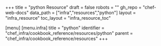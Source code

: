 +++
title = "python Resource"
draft = false
robots = ""
gh_repo = "chef-web-docs"
data_path = ["infra","resources","python"]
layout = "infra_resource"
toc_layout = "infra_resource_toc"

[menu]
  [menu.infra]
    title = "python"
    identifier = "chef_infra/cookbook_reference/resources/python"
    parent = "chef_infra/cookbook_reference/resources"
+++

<!-- The contents of this page are automatically generated from the python.yaml file in the data directory. -->
<!-- To suggest a change, edit the https://github.com/chef/chef/blob/master/lib/chef/resource/python.rb file
      and submit a pull request to the https://github.com/chef/chef repository. -->

